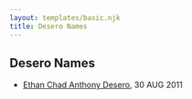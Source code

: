 ```yaml
---
layout: templates/basic.njk
title: Desero Names
---
```

## Desero Names
- [Ethan Chad Anthony Desero](/people/4/44066798), 30 AUG 2011